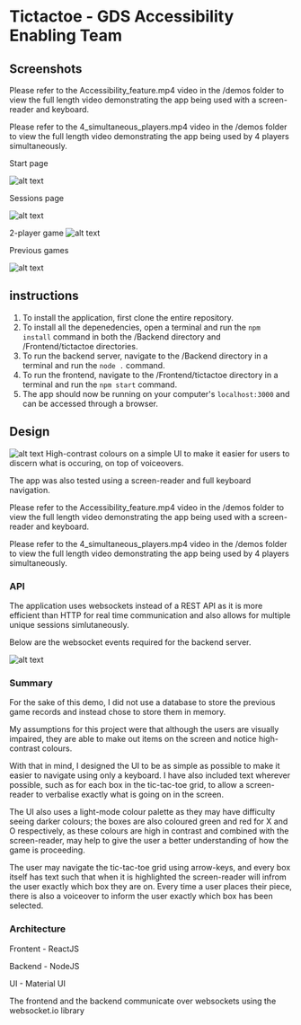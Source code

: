 # Tictactoe - GDS Accessibility Enabling Team

## Screenshots

Please refer to the Accessibility_feature.mp4 video in the /demos folder to view the full length video demonstrating the app being used with a screen-reader and keyboard.

Please refer to the 4_simultaneous_players.mp4 video in the /demos folder to view the full length video demonstrating the app being used by 4 players simultaneously.

Start page

![alt text](https://github.com/syed0059/Tictactoe/blob/master/demo/Startpage.png)

Sessions page

![alt text](https://github.com/syed0059/Tictactoe/blob/master/demo/Sessionspage.png)

2-player game
![alt text](https://github.com/syed0059/Tictactoe/blob/master/demo/2%20Games.png)

Previous games

![alt text](https://github.com/syed0059/Tictactoe/blob/master/demo/Previousgames.png)

## instructions

1) To install the application, first clone the entire repository.
2) To install all the depenedencies, open a terminal and run the `npm install` command in both the /Backend directory and /Frontend/tictactoe directories.
3) To run the backend server, navigate to the /Backend directory in a terminal and run the `node .` command.
4) To run the frontend, navigate to the /Frontend/tictactoe directory in a terminal and run the `npm start` command.
5) The app should now be running on your computer's `localhost:3000` and can be accessed through a browser.

## Design

![alt text](https://github.com/syed0059/Tictactoe/blob/master/demo/2%20Games.png)
High-contrast colours on a simple UI to make it easier for users to discern what is occuring, on top of voiceovers.

The app was also tested using a screen-reader and full keyboard navigation.

Please refer to the Accessibility_feature.mp4 video in the /demos folder to view the full length video demonstrating the app being used with a screen-reader and keyboard.

Please refer to the 4_simultaneous_players.mp4 video in the /demos folder to view the full length video demonstrating the app being used by 4 players simultaneously.

### API

The application uses websockets instead of a REST API as it is more efficient than HTTP for real time communication and also allows for multiple unique sessions simlutaneously.

Below are the websocket events required for the backend server.

![alt text](https://github.com/syed0059/Tictactoe/blob/master/demo/websocket_events.png)

### Summary

For the sake of this demo, I did not use a database to store the previous game records and instead chose to store them in memory.

My assumptions for this project were that although the users are visually impaired, they are able to make out items on the screen and notice high-contrast colours.

With that in mind, I designed the UI to be as simple as possible to make it easier to navigate using only a keyboard. I have also included text wherever possible, such as for each box in the tic-tac-toe grid, to allow a screen-reader to verbalise exactly what is going on in the screen.

The UI also uses a light-mode colour palette as they may have difficulty seeing darker colours; the boxes are also coloured green and red for X and O respectively, as these colours are high in contrast and combined with the screen-reader, may help to give the user a better understanding of how the game is proceeding.

The user may navigate the tic-tac-toe grid using arrow-keys, and every box itself has text such that when it is highlighted the screen-reader will infrom the user exactly which box they are on. 
Every time a user places their piece, there is also a voiceover to inform the user exactly which box has been selected.

### Architecture

Frontent - ReactJS

Backend - NodeJS

UI - Material UI

The frontend and the backend communicate over websockets using the websocket.io library
